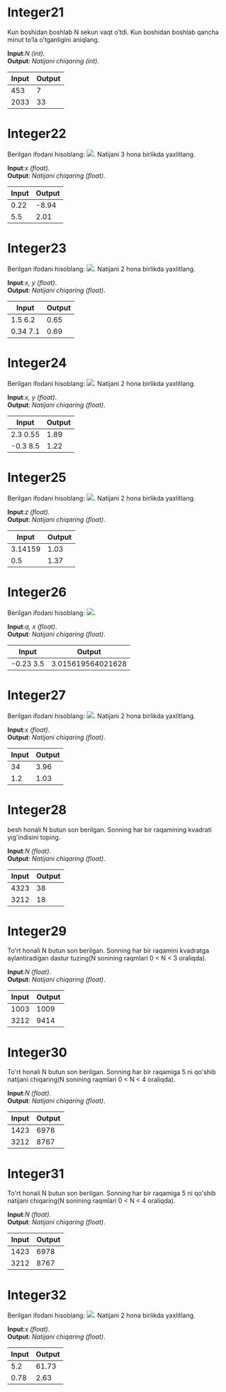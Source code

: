 # Integer21

Kun boshidan boshlab N sekun vaqt o’tdi. Kun boshidan boshlab qancha minut to’la o’tganligini aniqlang.

**Input**:*N (int)*.\
**Output**: *Natijani chiqaring (int)*.

|   **Input**   |   **Output**    |
|---------------|-----------------|
|453            |7                |
|2033           |33               |

# Integer22

Berilgan ifodani hisoblang:   <img src="https://latex.codecogs.com/gif.latex?\2\tan(x+\pi/2)" />. Natijani 3 hona birlikda yaxlitlang.

**Input**:*x (float)*.\
**Output**: *Natijani chiqaring (float)*.

|   **Input**   |   **Output**    |
|---------------|-----------------|
|0.22           |-8.94            |
|5.5            |2.01             |

# Integer23

Berilgan ifodani hisoblang:   <img src="https://latex.codecogs.com/gif.latex?\frac{1}{3}+\cos^{2}(y+x^{2})" />. Natijani 2 hona birlikda yaxlitlang.

**Input**:*x, y (float)*.\
**Output**: *Natijani chiqaring (float)*.

|   **Input**   |   **Output**    |
|---------------|-----------------|
|1.5  6.2       |0.65             |
|0.34  7.1      |0.69             |

# Integer24

Berilgan ifodani hisoblang:   <img src="https://latex.codecogs.com/gif.latex?\sqrt{x+\sqrt[4]{|y|+2}}" />. Natijani 2 hona birlikda yaxlitlang.

**Input**:*x, y (float)*.\
**Output**: *Natijani chiqaring (float)*.

|   **Input**   |   **Output**     |
|---------------|------------------|
|2.3  0.55      |1.89              |
|-0.3  8.5      |1.22              |

# Integer25

Berilgan ifodani hisoblang:   <img src="https://latex.codecogs.com/gif.latex?\sqrt[3]{sin(z+2)+2}" />. Natijani 2 hona birlikda yaxlitlang.

**Input**:*z (float)*.\
**Output**: *Natijani chiqaring (float)*.

|   **Input**   |   **Output**     |
|---------------|------------------|
|3.14159        |1.03              |
|0.5            |1.37              |

# Integer26

Berilgan ifodani hisoblang:   <img src="https://latex.codecogs.com/gif.latex?\sqrt{e^{x}+\frac{a}{x^{2}+2}}" />.

**Input**:*a, x (float)*.\
**Output**: *Natijani chiqaring (float)*.

|   **Input**   |   **Output**     |
|---------------|------------------|
|-0.23  3.5     |3.015619564021628 |

# Integer27

Berilgan ifodani hisoblang:   <img src="https://latex.codecogs.com/gif.latex?\sqrt{2tg(x+2)-cos(x+2^{x})}" />. Natijani 2 hona birlikda yaxlitlang.

**Input**:*x (float)*.\
**Output**: *Natijani chiqaring (float)*.

|   **Input**   |   **Output**     |
|---------------|------------------|
|34             |3.96              |
|1.2            |1.03              |

# Integer28

besh honali N butun son berilgan. Sonning har bir raqamining kvadrati yig'indisini toping.

**Input**:*N (float)*.\
**Output**: *Natijani chiqaring (float)*.

|   **Input**   |   **Output**     |
|---------------|------------------|
|4323           |38                |
|3212           |18                |

# Integer29

To'rt honali N butun son berilgan. Sonning har bir raqamini kvadratga aylantiradigan dastur tuzing(N sonining raqmlari 0 < N < 3 oraliqda).

**Input**:*N (float)*.\
**Output**: *Natijani chiqaring (float)*.

|   **Input**   |   **Output**     |
|---------------|------------------|
|1003           |1009              |
|3212           |9414              |

# Integer30

To'rt honali N butun son berilgan. Sonning har bir raqamiga 5 ni qo'shib natijani chiqaring(N sonining raqmlari 0 < N < 4 oraliqda).

**Input**:*N (float)*.\
**Output**: *Natijani chiqaring (float)*.

|   **Input**   |   **Output**     |
|---------------|------------------|
|1423           |6978              |
|3212           |8767              |

# Integer31

To'rt honali N butun son berilgan. Sonning har bir raqamiga 5 ni qo'shib natijani chiqaring(N sonining raqmlari 0 < N < 4 oraliqda).

**Input**:*N (float)*.\
**Output**: *Natijani chiqaring (float)*.

|   **Input**   |   **Output**     |
|---------------|------------------|
|1423           |6978              |
|3212           |8767              |

# Integer32

Berilgan ifodani hisoblang:   <img src="https://latex.codecogs.com/gif.latex?\sqrt{\sqrt{x+2}+\sqrt{x+24}+x^{5}}" />. Natijani 2 hona birlikda yaxlitlang.

**Input**:*x (float)*.\
**Output**: *Natijani chiqaring (float)*.

|   **Input**   |   **Output**     |
|---------------|------------------|
|5.2            |61.73             |
|0.78           |2.63              |
